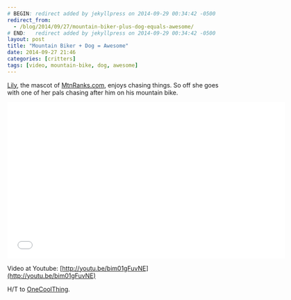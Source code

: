 ```yaml
---
# BEGIN: redirect added by jekyllpress on 2014-09-29 00:34:42 -0500
redirect_from:
  - /blog/2014/09/27/mountain-biker-plus-dog-equals-awesome/
# END:   redirect added by jekyllpress on 2014-09-29 00:34:42 -0500
layout: post
title: "Mountain Biker + Dog = Awesome"
date: 2014-09-27 21:46
categories: [critters]
tags: [video, mountain-bike, dog, awesome]
---
```

[Lily](http://www.facebook.com/pages/Lily-Pad-Downard/162142263885114?ref=hl), the mascot of [MtnRanks.com](http://www.mtnranks.com/), enjoys chasing things. So off she goes with one of her pals chasing after him on his mountain bike.

<iframe width="640" height="360" src="//www.youtube.com/embed/bim01gFuvNE?rel=0" frameborder="0" allowfullscreen></iframe>

Video at Youtube: [http://youtu.be/bim01gFuvNE](http://youtu.be/bim01gFuvNE)

H/T to [OneCoolThing](http://www.onecoolthingaday.com/today/2011/11/23/mountain-biker-dog-awesome.html).
